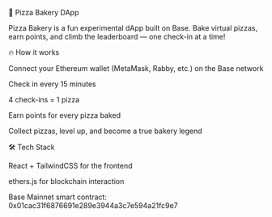 🍕 Pizza Bakery DApp

Pizza Bakery is a fun experimental dApp built on Base.
Bake virtual pizzas, earn points, and climb the leaderboard — one check-in at a time!

🔥 How it works

Connect your Ethereum wallet (MetaMask, Rabby, etc.) on the Base network

Check in every 15 minutes

4 check-ins = 1 pizza

Earn points for every pizza baked

Collect pizzas, level up, and become a true bakery legend

🛠️ Tech Stack

React + TailwindCSS for the frontend

ethers.js for blockchain interaction

Base Mainnet smart contract:
0x01cac31f6876691e289e3944a3c7e594a21fc9e7

